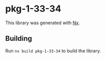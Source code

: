 # pkg-1-33-34

This library was generated with [Nx](https://nx.dev).

## Building

Run `nx build pkg-1-33-34` to build the library.
